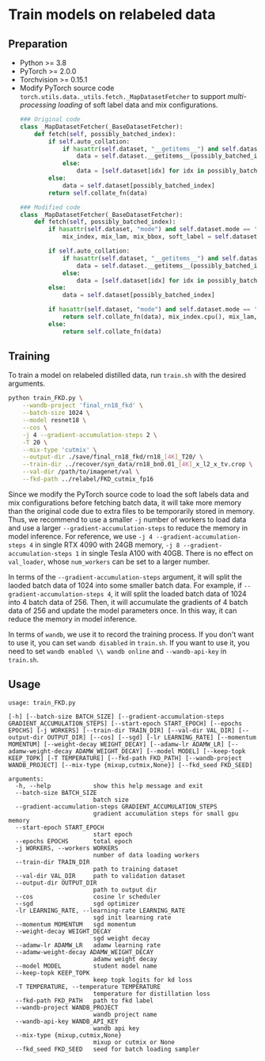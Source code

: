 # Train models on relabeled data

## Preparation

- Python >= 3.8
- PyTorch >= 2.0.0
- Torchvision >= 0.15.1
- Modify PyTorch source code `torch.utils.data._utils.fetch._MapDatasetFetcher` to support *multi-processing loading* of soft label data and mix configurations.
    ```python
    ### Original code
    class _MapDatasetFetcher(_BaseDatasetFetcher):
        def fetch(self, possibly_batched_index):
            if self.auto_collation:
                if hasattr(self.dataset, "__getitems__") and self.dataset.__getitems__:
                    data = self.dataset.__getitems__(possibly_batched_index)
                else:
                    data = [self.dataset[idx] for idx in possibly_batched_index]
            else:
                data = self.dataset[possibly_batched_index]
            return self.collate_fn(data)

    ### Modified code
    class _MapDatasetFetcher(_BaseDatasetFetcher):
        def fetch(self, possibly_batched_index):
            if hasattr(self.dataset, "mode") and self.dataset.mode == 'fkd_load':
                mix_index, mix_lam, mix_bbox, soft_label = self.dataset.load_batch_config(possibly_batched_index[0])

            if self.auto_collation:
                if hasattr(self.dataset, "__getitems__") and self.dataset.__getitems__:
                    data = self.dataset.__getitems__(possibly_batched_index)
                else:
                    data = [self.dataset[idx] for idx in possibly_batched_index]
            else:
                data = self.dataset[possibly_batched_index]

            if hasattr(self.dataset, "mode") and self.dataset.mode == 'fkd_load':
                return self.collate_fn(data), mix_index.cpu(), mix_lam, mix_bbox, soft_label.cpu()
            else:
                return self.collate_fn(data)
    ```


## Training

To train a model on relabeled distilled data, run `train.sh` with the desired arguments.

```bash
python train_FKD.py \
    --wandb-project 'final_rn18_fkd' \
    --batch-size 1024 \
    --model resnet18 \
    --cos \
    -j 4 --gradient-accumulation-steps 2 \
    -T 20 \
    --mix-type 'cutmix' \
    --output-dir ./save/final_rn18_fkd/rn18_[4K]_T20/ \
    --train-dir ../recover/syn_data/rn18_bn0.01_[4K]_x_l2_x_tv.crop \
    --val-dir /path/to/imagenet/val \
    --fkd-path ../relabel/FKD_cutmix_fp16
```

Since we modify the PyTorch source code to load the soft labels data and mix configurations before fetching batch data, it will take more memory than the original code due to extra files to be temporarily stored in memory. Thus, we recommend to use a smaller `-j` number of workers to load data and use a larger `--gradient-accumulation-steps` to reduce the memory in model inference. For reference, we use `-j 4 --gradient-accumulation-steps 4` in single RTX 4090 with 24GB memory, `-j 8 --gradient-accumulation-steps 1` in single Tesla A100 with 40GB. There is no effect on `val_loader`, whose `num_workers` can be set to a larger number.

In terms of the `--gradient-accumulation-steps` argument, it will split the laoded batch data of 1024 into some smaller batch data. For example, if `--gradient-accumulation-steps 4`, it will split the loaded batch data of 1024 into 4 batch data of 256. Then, it will accumulate the gradients of 4 batch data of 256 and update the model parameters once. In this way, it can reduce the memory in model inference.

In terms of `wandb`, we use it to record the training process. If you don't want to use it, you can set `wandb disabled` in `train.sh`. If you want to use it, you need to set `wandb enabled \\ wandb online` and `--wandb-api-key` in `train.sh`.



## Usage

```
usage: train_FKD.py

[-h] [--batch-size BATCH_SIZE] [--gradient-accumulation-steps GRADIENT_ACCUMULATION_STEPS] [--start-epoch START_EPOCH] [--epochs EPOCHS] [-j WORKERS] [--train-dir TRAIN_DIR] [--val-dir VAL_DIR] [--output-dir OUTPUT_DIR] [--cos] [--sgd] [-lr LEARNING_RATE] [--momentum MOMENTUM] [--weight-decay WEIGHT_DECAY] [--adamw-lr ADAMW_LR] [--adamw-weight-decay ADAMW_WEIGHT_DECAY] [--model MODEL] [--keep-topk KEEP_TOPK] [-T TEMPERATURE] [--fkd-path FKD_PATH] [--wandb-project WANDB_PROJECT] [--mix-type {mixup,cutmix,None}] [--fkd_seed FKD_SEED]

arguments:
  -h, --help            show this help message and exit
  --batch-size BATCH_SIZE
                        batch size
  --gradient-accumulation-steps GRADIENT_ACCUMULATION_STEPS
                        gradient accumulation steps for small gpu memory
  --start-epoch START_EPOCH
                        start epoch
  --epochs EPOCHS       total epoch
  -j WORKERS, --workers WORKERS
                        number of data loading workers
  --train-dir TRAIN_DIR
                        path to training dataset
  --val-dir VAL_DIR     path to validation dataset
  --output-dir OUTPUT_DIR
                        path to output dir
  --cos                 cosine lr scheduler
  --sgd                 sgd optimizer
  -lr LEARNING_RATE, --learning-rate LEARNING_RATE
                        sgd init learning rate
  --momentum MOMENTUM   sgd momentum
  --weight-decay WEIGHT_DECAY
                        sgd weight decay
  --adamw-lr ADAMW_LR   adamw learning rate
  --adamw-weight-decay ADAMW_WEIGHT_DECAY
                        adamw weight decay
  --model MODEL         student model name
  --keep-topk KEEP_TOPK
                        keep topk logits for kd loss
  -T TEMPERATURE, --temperature TEMPERATURE
                        temperature for distillation loss
  --fkd-path FKD_PATH   path to fkd label
  --wandb-project WANDB_PROJECT
                        wandb project name
  --wandb-api-key WANDB_API_KEY
                        wandb api key
  --mix-type {mixup,cutmix,None}
                        mixup or cutmix or None
  --fkd_seed FKD_SEED   seed for batch loading sampler
```
